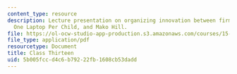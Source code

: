 ```yaml
---
content_type: resource
description: Lecture presentation on organizing innovation between firms and communities,
  One Laptop Per Child, and Mako Hill.
file: https://ol-ocw-studio-app-production.s3.amazonaws.com/courses/15-351-managing-innovation-and-entrepreneurship-spring-2008/5b005fccd4c6b79222fb1608cb53dadd_13_lec.pdf
file_type: application/pdf
resourcetype: Document
title: Class Thirteen
uid: 5b005fcc-d4c6-b792-22fb-1608cb53dadd
---
```

